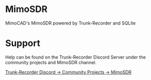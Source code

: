 # MimoSDR
MimoCAD's MimoSDR powered by Trunk-Recorder and SQLite

# Support
Help can be found on the Trunk-Recorder Discord Server under the community projects and MimoSDR channel.

[Trunk-Recorder Discord -> Community Projects -> MimoSDR](https://discord.gg/FKfaqtvy8f)
